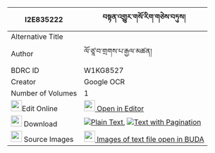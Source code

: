 |I2E835222|བསྟན་འགྱུར་གསོ་རིག་གཅེས་བཏུས། 
| --- | --- 
|Alternative Title |
|Author| ལོ་ཙཱ་བ་གྲགས་པ་རྒྱལ་མཚན།
|BDRC ID | W1KG8527
|Creator | Google OCR
|Number of Volumes| 1
|<img width="25" src="https://img.icons8.com/color/25/000000/edit-property.png">Edit Online| [<img width="25" src="https://avatars.githubusercontent.com/u/45091458?s=200&v=4"> Open in Editor](http://editor.openpecha.org/I2E835222)
|<img width="25" src="https://img.icons8.com/fluent/48/000000/download-2.png"/>  Download | [![](https://img.icons8.com/color/20/000000/txt.png)Plain Text](https://github.com/Openpecha/I2E835222/releases/download/v1/tengyur_sorik_chetu_plain_I2E835222.zip), [![](https://img.icons8.com/color/20/000000/txt.png)Text with Pagination](https://github.com/Openpecha/I2E835222/releases/download/v1/tengyur_sorik_chetu_pages_I2E835222.zip)
|<img width="25" src="https://img.icons8.com/plasticine/100/000000/pictures-folder.png"/>  Source Images | [<img width="25" src="https://library.bdrc.io/icons/BUDA-small.svg"> Images of text file open in BUDA](https://library.bdrc.io/show/bdr:W1KG8527)